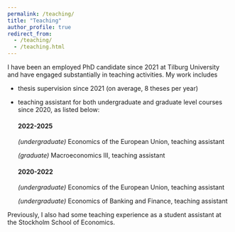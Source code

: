 ```yaml
---
permalink: /teaching/
title: "Teaching"
author_profile: true
redirect_from: 
  - /teaching/
  - /teaching.html
---
```


I have been an employed PhD candidate since 2021 at Tilburg University and have engaged substantially in teaching activities. My work includes 
* thesis supervision since 2021 (on average, 8 theses per year)
* teaching assistant for both undergraduate and graduate level courses since 2020, as listed below:

  #### 2022-2025
  _(undergraduate)_ Economics of the European Union, teaching assistant
  
  _(graduate)_ Macroeconomics III, teaching assistant
  
  #### 2020-2022
  _(undergraduate)_ Economics of the European Union, teaching assistant
  
  _(undergraduate)_ Economics of Banking and Finance, teaching assistant


Previously, I also had some teaching experience as a student assistant at the Stockholm School of Economics.
